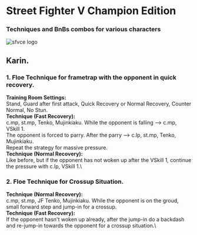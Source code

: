 # Street Fighter V Champion Edition
### Techniques and BnBs combos for various characters

![sfvce logo](https://www.spaziogames.it/images/2019/11/Street-Fighter-V-Champion-Edition_2019_11-17-19_016.png)

## Karin.
### 1. Floe Technique for frametrap with the opponent in quick recovery.
**Training Room Settings:**\
Stand, Guard after first attack, Quick Recovery or Normal Recovery, Counter Normal, No Stun.\
**Technique (Fast Recovery):**\
c.mp, st.mp, Tenko, Mujinkiaku. While the opponent is falling --> c.mp, VSkill 1.\
The opponent is forced to parry. After the parry --> c.lp, st.mp, Tenko, Mujinkiaku.\
Repeat the strategy for massive pressure.\
**Technique (Normal Recovery):**\
Like before, but if the opponent has not woken up after the VSkill 1, continue the pressure with c.lp, VSkill 1.\

### 2. Floe Technique for Crossup Situation.
**Technique (Normal Recovery):**\
c.mp, st.mp, JF Tenko, Mujinkiaku. While the opponent is on the groud, small forward step and jump-in for a crossup.\
**Technique (Fast Recovery):**\
If the opponent hasn't woken up already, after the jump-in do a backdash and re-jump-in towards the opponent for a crossup situation.\


